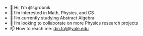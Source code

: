 - 👋 Hi, I’m @sgrobnik
- 👀 I’m interested in Math, Physics, and CS
- 🌱 I’m currently studying Abstract Algebra
- 💞️ I’m looking to collaborate on more Physics research projects
- 📫 How to reach me: din.tolj@yale.edu

<!---
sgrobnik/sgrobnik is a ✨ special ✨ repository because its `README.md` (this file) appears on your GitHub profile.
You can click the Preview link to take a look at your changes.
--->
